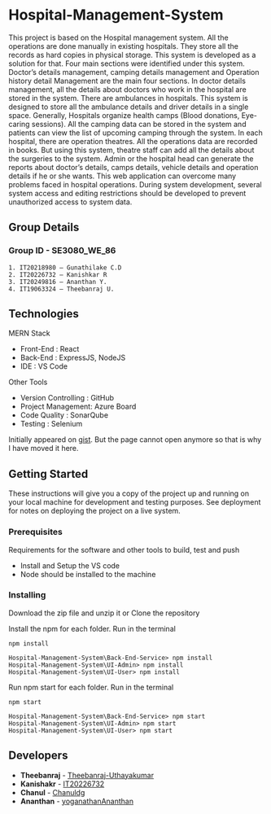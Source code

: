 
# Hospital-Management-System

This project is based on the Hospital management system. All the operations are done manually in existing hospitals.
They store all the records as hard copies in physical storage. This system is developed as a solution for that. Four main
sections were identified under this system. Doctor’s details management, camping details management and Operation
history detail Management are the main four sections. In doctor details management, all the details about doctors who
work in the hospital are stored in the system. There are ambulances in hospitals. This system is designed to store all
the ambulance details and driver details in a single space. Generally, Hospitals organize health camps (Blood donations,
Eye-caring sessions). All the camping data can be stored in the system and patients can view the list of upcoming
camping through the system. In each hospital, there are operation theatres. All the operations data are recorded in
books. But using this system, theatre staff can add all the details about the surgeries to the system. Admin or the hospital
head can generate the reports about doctor’s details, camps details, vehicle details and operation details if he or she
wants. This web application can overcome many problems faced in hospital operations. During system development,
several system access and editing restrictions should be developed to prevent unauthorized access to system data.

## Group Details

### Group ID - SE3080_WE_86

    1. IT20218980 – Gunathilake C.D 
    2. IT20226732 – Kanishkar R 
    3. IT20249816 – Ananthan Y. 
    4. IT19063324 – Theebanraj U.

## Technologies

MERN Stack
- Front-End : React
- Back-End  : ExpressJS, NodeJS
- IDE  : VS Code

Other Tools
- Version Controlling  : GitHub
- Project Management: Azure Board
- Code Quality  : SonarQube
- Testing  : Selenium

Initially appeared on
[gist](https://gist.github.com/PurpleBooth/109311bb0361f32d87a2). But the page cannot open anymore so that is why I have moved it here.

## Getting Started

These instructions will give you a copy of the project up and running on
your local machine for development and testing purposes. See deployment
for notes on deploying the project on a live system.

### Prerequisites

Requirements for the software and other tools to build, test and push 
- Install and Setup the VS code 
- Node should be installed to the machine

### Installing

Download the zip file and unzip it or Clone the repository

Install the npm for each folder. Run in the terminal

    npm install
    
    Hospital-Management-System\Back-End-Service> npm install
    Hospital-Management-System\UI-Admin> npm install
    Hospital-Management-System\UI-User> npm install

Run npm start for each folder. Run in the terminal

    npm start
    
    Hospital-Management-System\Back-End-Service> npm start
    Hospital-Management-System\UI-Admin> npm start
    Hospital-Management-System\UI-User> npm start

## Developers

  - **Theebanraj** -
    [Theebanraj-Uthayakumar](https://github.com/Theebanraj-Uthayakumar)
  - **Kanishakr** -
    [IT20226732](https://github.com/IT20226732)
  - **Chanul** -
    [Chanuldg](https://github.com/Chanuldg)
  - **Ananthan** -
    [yoganathanAnanthan](https://github.com/yoganathanAnanthan)
